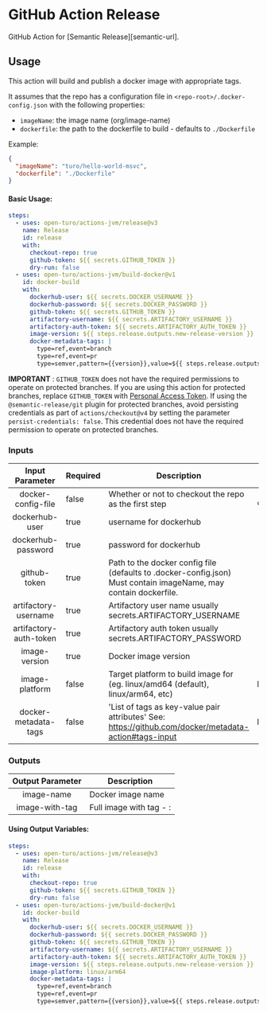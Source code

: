 # GitHub Action Release

GitHub Action for [Semantic Release][semantic-url].

## Usage

This action will build and publish a docker image with appropriate tags.

It assumes that the repo has a configuration file in `<repo-root>/.docker-config.json` with the following properties:

- `imageName`: the image name (org/image-name)
- `dockerfile`: the path to the dockerfile to build - defaults to `./Dockerfile`

Example:

```json
{
  "imageName": "turo/hello-world-msvc",
  "dockerfile": "./Dockerfile"
}
```

#### Basic Usage:

```yaml
steps:
  - uses: open-turo/actions-jvm/release@v3
    name: Release
    id: release
    with:
      checkout-repo: true
      github-token: ${{ secrets.GITHUB_TOKEN }}
      dry-run: false
  - uses: open-turo/actions-jvm/build-docker@v1
    id: docker-build
    with:
      dockerhub-user: ${{ secrets.DOCKER_USERNAME }}
      dockerhub-password: ${{ secrets.DOCKER_PASSWORD }}
      github-token: ${{ secrets.GITHUB_TOKEN }}
      artifactory-username: ${{ secrets.ARTIFACTORY_USERNAME }}
      artifactory-auth-token: ${{ secrets.ARTIFACTORY_AUTH_TOKEN }}
      image-version: ${{ steps.release.outputs.new-release-version }}
      docker-metadata-tags: |
        type=ref,event=branch
        type=ref,event=pr
        type=semver,pattern={{version}},value=${{ steps.release.outputs.new-release-version }}
```

**IMPORTANT** : `GITHUB_TOKEN` does not have the required permissions to operate on protected branches.
If you are using this action for protected branches, replace `GITHUB_TOKEN` with [Personal Access Token](https://help.github.com/en/github/authenticating-to-github/creating-a-personal-access-token-for-the-command-line). If using the `@semantic-release/git` plugin for protected branches, avoid persisting credentials as part of `actions/checkout@v4` by setting the parameter `persist-credentials: false`. This credential does not have the required permission to operate on protected branches.

### Inputs

|    Input Parameter     | Required | Description                                                                                                      | Default               |
| :--------------------: | -------- | ---------------------------------------------------------------------------------------------------------------- | --------------------- |
|   docker-config-file   | false    | Whether or not to checkout the repo as the first step                                                            | `.docker-config.json` |
|     dockerhub-user     | true     | username for dockerhub                                                                                           |                       |
|   dockerhub-password   | true     | password for dockerhub                                                                                           |                       |
|      github-token      | true     | Path to the docker config file (defaults to .docker-config.json) Must contain imageName, may contain dockerfile. |                       |
|  artifactory-username  | true     | Artifactory user name usually secrets.ARTIFACTORY_USERNAME                                                       |                       |
| artifactory-auth-token | true     | Artifactory auth token usually secrets.ARTIFACTORY_PASSWORD                                                      |                       |
|     image-version      | true     | Docker image version                                                                                             |                       |
|     image-platform     | false    | Target platform to build image for (eg. linux/amd64 (default), linux/arm64, etc)                                 | linux/amd64           |
|  docker-metadata-tags  | false    | 'List of tags as key-value pair attributes' See: https://github.com/docker/metadata-action#tags-input            | linux/amd64           |

### Outputs

| Output Parameter | Description                                        |
| :--------------: | -------------------------------------------------- |
|    image-name    | Docker image name                                  |
|  image-with-tag  | Full image with tag - <image-name>:<image-version> |

#### Using Output Variables:

```yaml
steps:
  - uses: open-turo/actions-jvm/release@v3
    name: Release
    id: release
    with:
      checkout-repo: true
      github-token: ${{ secrets.GITHUB_TOKEN }}
      dry-run: false
  - uses: open-turo/actions-jvm/build-docker@v1
    id: docker-build
    with:
      dockerhub-user: ${{ secrets.DOCKER_USERNAME }}
      dockerhub-password: ${{ secrets.DOCKER_PASSWORD }}
      github-token: ${{ secrets.GITHUB_TOKEN }}
      artifactory-username: ${{ secrets.ARTIFACTORY_USERNAME }}
      artifactory-auth-token: ${{ secrets.ARTIFACTORY_AUTH_TOKEN }}
      image-version: ${{ steps.release.outputs.new-release-version }}
      image-platform: linux/arm64
      docker-metadata-tags: |
        type=ref,event=branch
        type=ref,event=pr
        type=semver,pattern={{version}},value=${{ steps.release.outputs.new-release-version }}
```
